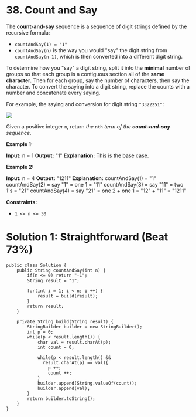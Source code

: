 # 38. Count and Say
The  **count-and-say**  sequence is a sequence of digit strings defined by the recursive formula:

-   `countAndSay(1) = "1"`
-   `countAndSay(n)`  is the way you would "say" the digit string from  `countAndSay(n-1)`, which is then converted into a different digit string.

To determine how you "say" a digit string, split it into the  **minimal**  number of groups so that each group is a contiguous section all of the  **same character.**  Then for each group, say the number of characters, then say the character. To convert the saying into a digit string, replace the counts with a number and concatenate every saying.

For example, the saying and conversion for digit string  `"3322251"`:

![](https://assets.leetcode.com/uploads/2020/10/23/countandsay.jpg)

Given a positive integer  `n`, return  _the_ `nth` _term of the  **count-and-say**  sequence_.

**Example 1:**

**Input:** n = 1
**Output:** "1"
**Explanation:** This is the base case.

**Example 2:**

**Input:** n = 4
**Output:** "1211"
**Explanation:**
countAndSay(1) = "1"
countAndSay(2) = say "1" = one 1 = "11"
countAndSay(3) = say "11" = two 1's = "21"
countAndSay(4) = say "21" = one 2 + one 1 = "12" + "11" = "1211"

**Constraints:**

-   `1 <= n <= 30`

# Solution 1: Straightforward (Beat 73%)
```
public class Solution {
    public String countAndSay(int n) {
        if(n <= 0) return "-1";
        String result = "1";
        
        for(int i = 1; i < n; i ++) {
            result = build(result);
        }
        return result;
    }
    
    private String build(String result) {
        StringBuilder builder = new StringBuilder();
        int p = 0;
        while(p < result.length()) {
            char val = result.charAt(p);
            int count = 0;
            
            while(p < result.length() && 
              result.charAt(p) == val){
                p ++;
                count ++;
            }
            builder.append(String.valueOf(count));
            builder.append(val);
        }
        return builder.toString();
    }
}
```